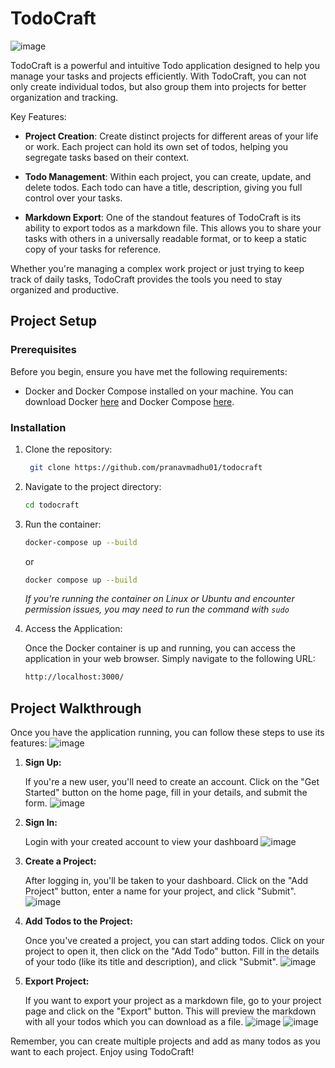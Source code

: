 # TodoCraft
![image](https://github.com/pranavmadhu01/todocraft/assets/84242267/f06f50fa-2bd0-4075-a195-c20d8ee78b42)

TodoCraft is a powerful and intuitive Todo application designed to help you manage your tasks and projects efficiently. With TodoCraft, you can not only create individual todos, but also group them into projects for better organization and tracking.

Key Features:

- **Project Creation**: Create distinct projects for different areas of your life or work. Each project can hold its own set of todos, helping you segregate tasks based on their context.

- **Todo Management**: Within each project, you can create, update, and delete todos. Each todo can have a title, description, giving you full control over your tasks.

- **Markdown Export**: One of the standout features of TodoCraft is its ability to export todos as a markdown file. This allows you to share your tasks with others in a universally readable format, or to keep a static copy of your tasks for reference.

Whether you're managing a complex work project or just trying to keep track of daily tasks, TodoCraft provides the tools you need to stay organized and productive.

## Project Setup

### Prerequisites

Before you begin, ensure you have met the following requirements:

- Docker and Docker Compose installed on your machine. You can download Docker [here](https://www.docker.com/get-started) and Docker Compose [here](https://docs.docker.com/compose/install/).


### Installation

1. Clone the repository:

   ```sh
    git clone https://github.com/pranavmadhu01/todocraft

   ```

2. Navigate to the project directory:

   ```sh
   cd todocraft

   ```

3. Run the container: 

   ```sh
   docker-compose up --build

   ```
   or
   ```sh
   docker compose up --build

   ```
   *If you're running the container on Linux or Ubuntu and encounter permission issues, you may need to run the command with `sudo`*

5. Access the Application:

   Once the Docker container is up and running, you can access the application in your web browser. Simply navigate to the following URL:

   ```sh
   http://localhost:3000/
## Project Walkthrough

Once you have the application running, you can follow these steps to use its features:
![image](https://github.com/pranavmadhu01/todocraft/assets/84242267/ebee76db-9569-47bf-8aac-df1fc63b2961)

1. **Sign Up:**

   If you're a new user, you'll need to create an account. Click on the "Get Started" button on the home page, fill in your details, and submit the form.
   ![image](https://github.com/pranavmadhu01/todocraft/assets/84242267/8d89ae1b-a5fa-4595-abba-f855e81d7d13)
   
3. **Sign In:**

   Login with your created account to view your dashboard
   ![image](https://github.com/pranavmadhu01/todocraft/assets/84242267/28e84682-48b5-4194-bd03-c7f385e2a432)
   
5. **Create a Project:**

   After logging in, you'll be taken to your dashboard. Click on the "Add Project" button, enter a name for your project, and click "Submit".
   ![image](https://github.com/pranavmadhu01/todocraft/assets/84242267/c9fa4597-b21d-418d-9a69-eca1c342ee70)


7. **Add Todos to the Project:**

   Once you've created a project, you can start adding todos. Click on your project to open it, then click on the "Add Todo" button. Fill in the details of your todo (like its title and description), and click "Submit".
   ![image](https://github.com/pranavmadhu01/todocraft/assets/84242267/c01e4fcd-caec-45e6-b0d9-815d492df3fc)

9. **Export Project:**

   If you want to export your project as a markdown file, go to your project page and click on the "Export" button. This will preview the markdown with all your todos which you can download as a file.
   ![image](https://github.com/pranavmadhu01/todocraft/assets/84242267/350ddb94-69d3-441a-8c9e-40140fc96b13)
   ![image](https://github.com/pranavmadhu01/todocraft/assets/84242267/bb1bb475-5aad-45d4-8f63-5983ff0aa7d3)



Remember, you can create multiple projects and add as many todos as you want to each project. Enjoy using TodoCraft!

